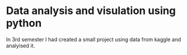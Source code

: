 # Data analysis and visulation using python
In 3rd semester I had created a small project using data from kaggle and analyised it.
